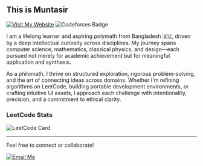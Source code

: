 ## This is Muntasir
[![Visit My Website](https://img.shields.io/badge/Visit%20My%20Website-1a1a1a?style=for-the-badge&logo=google-chrome&logoColor=white)](https://www.muntasir.site)    ![Codeforces Badge](https://codeforces-readme-stats.vercel.app/api/badge?muntasiractive=redheadphone)

I am a lifelong learner and aspiring polymath from Bangladesh 🇧🇩, driven by a deep intellectual curiosity across disciplines. My journey spans computer science, mathematics, classical physics, and design—each pursued not merely for academic achievement but for meaningful application and synthesis.

As a philomath, I thrive on structured exploration, rigorous problem-solving, and the art of connecting ideas across domains. Whether I'm refining algorithms on LeetCode, building portable development environments, or crafting intuitive UI assets, I approach each challenge with intentionality, precision, and a commitment to ethical clarity.

### LeetCode Stats
![LeetCode Card](https://leetcard.jacoblin.cool/muntasiractive?ext=heatmap)


---

Feel free to connect or collaborate!

[![Email Me](https://img.shields.io/badge/Email%20Me-1a1a1a?style=for-the-badge&logo=gmail&logoColor=white)](mailto:muntasiractive@gmail.com)



